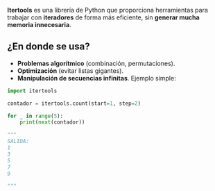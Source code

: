 **Itertools** es una librería de Python que proporciona herramientas para trabajar con **iteradores** de forma más eficiente, sin **generar mucha memoria innecesaria**.
## ¿En donde se usa?
- **Problemas algorítmico** (combinación, permutaciones).
- **Optimización** (evitar listas gigantes).
- **Manipulación de secuencias infinitas**.
Ejemplo simple:
``` python
import itertools 

contador = itertools.count(start=1, step=2)

for _ in range(5):
    print(next(contador)) 

"""
SALIDA:
1
3
5
7
9

"""
```
